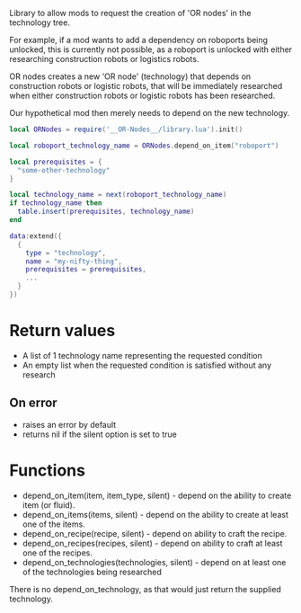 Library to allow mods to request the creation of 'OR nodes' in the technology tree.

For example, if a mod wants to add a dependency on roboports being unlocked, this is currently not possible, as a roboport is unlocked with either researching construction robots or logistics robots.

OR nodes creates a new 'OR node' (technology) that depends on construction robots or logistic robots, that will be immediately researched when either construction robots or logistic robots has been researched.

Our hypothetical mod then merely needs to depend on the new technology.

```lua
local ORNodes = require('__OR-Nodes__/library.lua').init()

local roboport_technology_name = ORNodes.depend_on_item("roboport")

local prerequisites = {
  "some-other-technology"
}

local technology_name = next(roboport_technology_name)
if technology_name then
  table.insert(prerequisites, technology_name)
end

data:extend({
  {
    type = "technology",
    name = "my-nifty-thing",
    prerequisites = prerequisites,
    ...
  }
})
```

# Return values

* A list of 1 technology name representing the requested condition
* An empty list when the requested condition is satisfied without any research

## On error

* raises an error by default
* returns nil if the silent option is set to true

# Functions

* depend_on_item(item, item_type, silent) - depend on the ability to create item (or fluid).
* depend_on_items(items, silent) - depend on the ability to create at least one of the items.
* depend_on_recipe(recipe, silent) - depend on ability to craft the recipe.
* depend_on_recipes(recipes, silent) - depend on ability to craft at least one of the recipes.
* depend_on_technologies(technologies, silent) - depend on at least one of the technologies being researched

There is no depend_on_technology, as that would just return the supplied technology.
